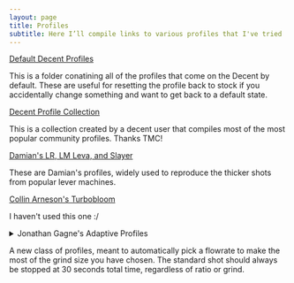 ```yaml
---
layout: page
title: Profiles
subtitle: Here I’ll compile links to various profiles that I've tried
---
```


[Default Decent Profiles](http://bit.ly/decent-profiles)

This is a folder conatining all of the profiles that come on the Decent by default. These are useful for resetting the profile back to stock if you accidentally change something and want to get back to a default state.

[Decent Profile Collection](https://3.basecamp.com/3671212/buckets/7351439/documents/3422173525)

This is a collection created by a decent user that compiles most of the most popular community profiles. Thanks TMC!

[Damian's LR, LM Leva, and Slayer](https://www.diy.brakel.com.au/decent-profiles/)

These are Damian's profiles, widely used to reproduce the thicker shots from popular lever machines.

[Collin Arneson's Turbobloom](<https://github.com/qporzk/Decent-Docs/blob/master/assets/profiles/T U R B O B L O O M.zip>)

I haven't used this one :/

<details>
  <summary>Jonathan Gagne's Adaptive Profiles</summary>

<a href="https://github.com/qporzk/Decent-Docs/blob/master/assets/profiles/Adaptive_Shot.tcl">Adaptive Shot—Intended for 1:2 to 1:3 espresso</a>


<a href="https://github.com/qporzk/Decent-Docs/blob/master/assets/profiles/Adaptive_Bloom.tcl">Adaptive Blooming Shot—A modified version of Scott Rao’s Blooming Shot</a>


<a href="https://github.com/qporzk/Decent-Docs/blob/master/assets/profiles/Adaptive_Allonge.tcl">Adaptive Rao Allongé—Intended for 1:5 to 1:6 Rao Allongés</a>


<a href="https://3.basecamp.com/3671212/buckets/7351439/messages/3286615994">Basecamp Thread</a>

</details>

A new class of profiles, meant to automatically pick a flowrate to make the most of the grind size you have chosen. The standard shot should always be stopped at 30 seconds total time, regardless of ratio or grind.

